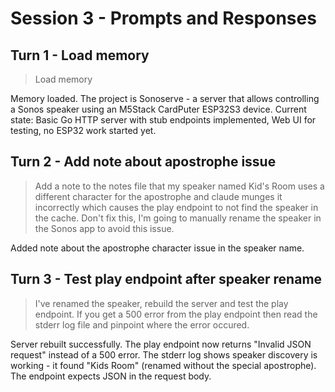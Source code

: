 # Session 3 - Prompts and Responses

## Turn 1 - Load memory

> Load memory

Memory loaded. The project is Sonoserve - a server that allows controlling a Sonos speaker using an M5Stack CardPuter ESP32S3 device. Current state: Basic Go HTTP server with stub endpoints implemented, Web UI for testing, no ESP32 work started yet.

## Turn 2 - Add note about apostrophe issue

> Add a note to the notes file that my speaker named Kid's Room uses a different character for the apostrophe and claude munges it incorrectly which causes the play endpoint to not find the speaker in the cache. Don't fix this, I'm going to manually rename the speaker in the Sonos app to avoid this issue.

Added note about the apostrophe character issue in the speaker name.

## Turn 3 - Test play endpoint after speaker rename

> I've renamed the speaker, rebuild the server and test the play endpoint. If you get a 500 error from the play endpoint then read the stderr log file and pinpoint where the error occured.

Server rebuilt successfully. The play endpoint now returns "Invalid JSON request" instead of a 500 error. The stderr log shows speaker discovery is working - it found "Kids Room" (renamed without the special apostrophe). The endpoint expects JSON in the request body.